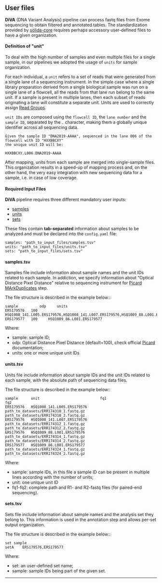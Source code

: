 ## User files
**DiVA** (DNA Variant Analysis) pipeline can process fastq files from Exome sequencing to obtain filtered and annotated tables.
The standardization provided by [solida-core]() requires perhaps accessory user-defined files to have a given organization.

#### Definition of "unit"
To deal with the high number of samples and even multiple files for a single sample, in our pipelines we adopted the usage of `units` for sample organization. 

For each individual, a `unit` refers to a set of reads that were generated from a single lane of a sequencing instrument. 
In the simple case where a single library preparation derived from a single biological sample was run on a single lane of a flowcell, all the reads from that lane run belong to the same unit. 
If a sample is present in multiple lanes, then each subset of reads originating a lane will constitute a separate unit. 
Units are used to correctly assign [Read Groups](https://gatkforums.broadinstitute.org/gatk/discussion/6472/read-groups).

`unit IDs` are composed using the `flowcell ID`, the `lane number` and the `sample ID`, separated by the `.` character, making them a globally unique identifier across all sequencing data.
```
Given the sample ID "DNA2019-AAAA", sequenced in the lane 006 of the flowcell with ID "HXXBBCXY"
the unique unit ID will be:

HXXBBCXY.L006.DNA2019-AAAA
```
After mapping, units from each sample are merged into single-sample files.
This organization results in a speed-up of mapping process and, on the other hand, the very easy integration with new sequencing data for a sample, i.e. in case of low coverage.


#### Required Input Files
**DiVA** pipeline requires three different mandatory user inputs:
* [samples](#samplestsv)
* [units](#unitstsv)
* [sets](#setstsv)

These files contain **tab-separated** information about samples to be analyzed and must be declared into the `config.yaml` file:
```
samples: "path_to_input_files/samples.tsv"
units: "path_to_input_files/units.tsv"
sets: "path_to_input_files/sets.tsv"
```

#### samples.tsv
Samples file include information about sample names and the unit IDs related to each sample.
In addiction, we specify information about "Optical Distance Pixel Distance" relative to sequencing instrument for [Picard MArkDuplicates](https://software.broadinstitute.org/gatk/documentation/tooldocs/4.1.2.0/picard_sam_markduplicates_MarkDuplicates.php) step.

The file structure is described in the example below::
```
sample          odp	    units
ERS179576	100	    HSQ1008_141.L005.ERS179576,HSQ1008_141.L007.ERS179576,HSQ1009_88.L001.ERS179576
ERS179577	100	    HSQ1009_86.L001.ERS179577

``` 
Where:

* sample: sample ID;
* odp: Optical Distance Pixel Distance (default=100), check official [Picard](https://software.broadinstitute.org/gatk/documentation/tooldocs/4.1.2.0/picard_sam_markduplicates_MarkDuplicates.php#--OPTICAL_DUPLICATE_PIXEL_DISTANCE) documentation;
* units: one or more unique unit IDs


#### units.tsv
Units file include information about sample IDs and the unit IDs related to each sample, with the absolute path of sequencing data files. 

The file structure is described in the example below::
```
sample  	unit	                        fq1	                                fq2
ERS179576	HSQ1008_141.L005.ERS179576	path_to_datasets/ERR174310_1.fastq.gz	path_to_datasets/ERR174310_2.fastq.gz
ERS179576	HSQ1008_141.L007.ERS179576	path_to_datasets/ERR174312_1.fastq.gz	path_to_datasets/ERR174312_2.fastq.gz
ERS179576	HSQ1009_88.L001.ERS179576	path_to_datasets/ERR174314_1.fastq.gz	path_to_datasets/ERR174314_2.fastq.gz
ERS179577	HSQ1009_86.L001.ERS179577	path_to_datasets/ERR174324_1.fastq.gz	path_to_datasets/ERR174324_2.fastq.gz
``` 
Where:

* sample: sample IDs, in this file a sample ID can be present in multiple lines according with the number of units;
* unit: one unique unit ID
* fq1-fq2: complete path and R1- and R2-fastq files (for paired-end sequencing).


#### sets.tsv
Sets file include information about sample names and the analysis set they belong to.
This information is used in the annotation step and allows per-set output organization.

The file structure is described in the example below::
```
set	sample
setA	ERS179576,ERS179577
``` 
Where:

* set: an user-defined set name;
* sample: sample IDs being part of the given set.


______________________________________
